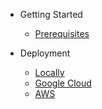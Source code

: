 - Getting Started

  - [Prerequisites](pages/prereq.md)

- Deployment
  - [Locally](pages/local.md)
  - [Google Cloud](pages/gcloud.md)
  - [AWS](pages/aws.md)
